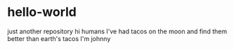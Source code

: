 # hello-world
just another repository
hi humans 
I've had tacos on the moon and find them better than earth's tacos
I'm johnny
